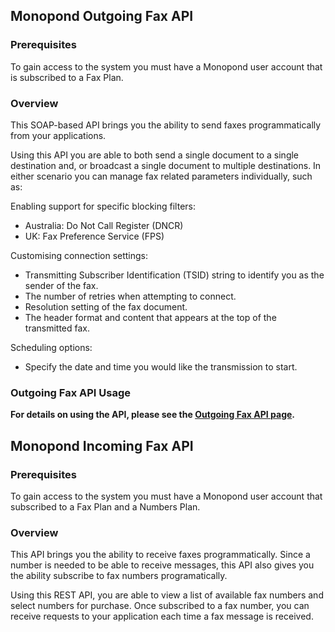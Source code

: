 ## Monopond Outgoing Fax API

### Prerequisites
To gain access to the system you must have a Monopond user account that is subscribed to a Fax Plan. 

### Overview
This SOAP-based API brings you the ability to send faxes programmatically from your applications.

Using this API you are able to both send a single document to a single destination and, or broadcast a single document to multiple destinations. In either scenario you can manage fax related parameters individually, such as:

Enabling support for specific blocking filters:

+ Australia: Do Not Call Register (DNCR)
+ UK: Fax Preference Service (FPS)

Customising connection settings:

+ Transmitting Subscriber Identification (TSID) string to identify you as the sender of the fax.
+ The number of retries when attempting to connect.
+ Resolution setting of the fax document.
+ The header format and content that appears at the top of the transmitted fax.

Scheduling options:

+ Specify the date and time you would like the transmission to start.

### Outgoing Fax API Usage
**For details on using the API, please see the [Outgoing Fax API page](https://github.com/Monopond/fax-api/wiki/Outgoing-Fax-SOAP-API).**

## Monopond Incoming Fax API

### Prerequisites
To gain access to the system you must have a Monopond user account that subscribed to a Fax Plan and a Numbers Plan.

### Overview
This API brings you the ability to receive faxes programmatically. Since a number is needed to be able to receive messages, this API also gives you the ability subscribe to fax numbers programatically.

Using this REST API, you are able to view a list of available fax numbers and select numbers for purchase. Once subscribed to a fax number, you can receive requests to your application each time a fax message is received.

